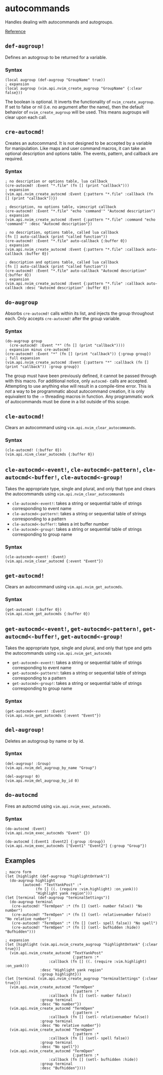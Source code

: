 # autocommands
Handles dealing with autocommands and autogroups.


[Reference](../reference/fnl/nvim-anisole/macros/autocmds.md)

## `def-augroup!`
Defines an autogroup to be returned for a variable.

### Syntax
```fennel
(local augroup (def-augroup "GroupName" true))
; expansion
(local augroup (vim.api.nvim_create_augroup "GroupName" {:clear false}))
```
The boolean is optional. It inverts the functionality of `nvim_create_augroup`. If set to false or nil (i.e. no argument after the name), then the default behavior of `nvim_create_augroup` will be used. This means augroups will clear upon each call.

## `cre-autocmd!`
Creates an autocommand. It is not designed to be accepted by a variable for manipulation. Like maps and user command macros, it can take an optional description and options table. The events, pattern, and callback are required.

### Syntax
```fennel
; no description or options table, lua callback
(cre-autocmd! :Event "*.file" (fn [] (print "callback")))
; expansion
(vim.api.nvim_create_autocmd :Event {:pattern "*.file" :callback (fn [] (print "callback"))})

; description, no options table, vimscript callback
(cre-autocmd! :Event "*.file" "echo 'command'" "Autocmd description")
; expansion
(vim.api.nvim_create_autocmd :Event {:pattern "*.file" :command "echo 'command'" :desc "Autocmd description"})

; no description, options table, called lua callback
(fn [] auto-callback (print "called function"))
(cre-autocmd! :Event "*.file" auto-callback {:buffer 0})
; expansion
(vim.api.nvim_create_autocmd :Event {:pattern "*.file" :callback auto-callback :buffer 0})

; description and options table, called lua callback
(fn [] auto-callback (print "called function"))
(cre-autocmd! :Event "*.file" auto-callback "Autocmd description" {:buffer 0})
; expansion
(vim.api.nvim_create_autocmd :Event {:pattern "*.file" :callback auto-callback :desc "Autocmd description" :buffer 0})
```

## `do-augroup`
Absorbs `cre-autocmd!` calls within its list, and injects the group throughout each. Only accepts `cre-autocmd!` after the group variable.

### Syntax
```fennel
(do-augroup group
  (cre-autocmd! :Event "*" (fn [] (print "callback"))))
; expansion minus cre-autocmd!
(cre-autocmd! :Event "*" (fn [] (print "callback")) {:group group})
; full expansion
(vim.api.nvim_create_autocmd :Event {:pattern "*" :callback (fn [] (print "callback")) :group group})
```

The group must have been previously defined, it cannot be passed through with this macro. For additional notice, only `autocmd-` calls are accepted. Attempting to use anything else will result in a compile-time error. This is *not* a way to be programmatic about autocommand creation, it is only equivalent to the `->` threading macros in function. Any programmatic work of autocommands must be done in a list outside of this scope.

## `cle-autocmd!`
Clears an autocommand using `vim.api.nvim_clear_autocommands`.

### Syntax
```fennel
(cle-autocmd! (:buffer 0})
(vim.api.nivm_clear_autocmds {:buffer 0})
```

## `cle-autocmd<-event!`, `cle-autocmd<-pattern!`, `cle-autocmd<-buffer!`, `cle-autocmd<-group!`
Takes the appropriate type, single and plural, and only that type and clears the autocommands using `vim.api.nvim_clear_autocommands`

- `cle-autocmd<-event!`: takes a string or sequential table of strings corresponding to event name
- `cle-autocmd<-pattern!`: takes a string or sequential table of strings corresponding to a pattern
- `cle-autocmd<-buffer!`: takes a int buffer number
- `cle-autocmd<-group!`: takes a string or sequential table of strings corresponding to group name

### Syntax
```fennel
(cle-autocmd<-event! :Event)
(vim.api.nvim_clear_autocmd {:event "Event"})
```

## `get-autocmd!`
Clears an autocommand using `vim.api.nvim_get_autocmds`.

### Syntax
```fennel
(get-autocmd! (:buffer 0})
(vim.api.nivm_get_autocmds {:buffer 0})
```

## `get-autocmd<-event!`, `get-autocmd<-pattern!`, `get-autocmd<-buffer!`, `get-autocmd<-group!`
Takes the appropriate type, single and plural, and only that type and gets the autocommands using `vim.api.nvim_get_autocmds`

- `get-autocmd<-event!`: takes a string or sequential table of strings corresponding to event name
- `get-autocmd<-pattern!`: takes a string or sequential table of strings corresponding to a pattern
- `get-autocmd<-group!`: takes a string or sequential table of strings corresponding to group name

### Syntax
```fennel
(get-autocmd<-event! :Event)
(vim.api.nvim_get_autocmds {:event "Event"})
```

## `del-augroup!`
Deletes an autogroup by name or by id.

### Syntax
```fennel
(del-augroup! :Group)
(vim.api.nvim_del_augroup_by_name "Group")

(del-augroup! 0)
(vim.api.nvim_del_augroup_by_id 0)
```

## `do-autocmd`
Fires an autocmd using `vim.api.nvim_exec_autocmds`.

### Syntax
```fennel
(do-autocmd :Event)
(vim.api.nvim_exec_autocmds "Event" {})

(do-autocmd [:Event1 :Event2] {:group :Group})
(vim.api.nvim_exec_autocmds ["Event1" "Event2"] {:group "Group"})
```

## Examples
```fennel
; macro form
(let [highlight (def-augroup "highlightOnYank")]
  (do-augroup highlight
        (autocmd- "TextYankPost" :* 
              (fn [] ((. (require :vim.highlight) :on_yank)))
              "Highlight yank region")))
(let [terminal (def-augroup "terminalSettings")]
  (do-augroup terminal
   (cre-autocmd! "TermOpen" :* (fn [] (setl- number false)) "No number")
   (cre-autocmd! "TermOpen" :* (fn [] (setl- relativenumber false)) "No relative number")
   (cre-autocmd! "TermOpen" :* (fn [] (setl- spell false)) "No spell")
   (cre-autocmd! "TermOpen" :* (fn [] (setl- bufhidden :hide)) "Bufhidden")))

; expansion
(let [highlight (vim.api.nvim_create_augroup "highlightOnYank" {:clear true})]
  (vim.api.nvim_create_autocmd "TextYankPost"
                               {:pattern :*
			        :callback (fn [] ((. (require :vim.highlight) :on_yank)))
				:desc "Highlight yank region"
				:group highlight}))
(let [terminal (vim.api.nvim_create_augroup "terminalSettings" {:clear true})]
  (vim.api.nvim_create_autocmd "TermOpen" 
                               {:pattern :* 
			        :callback (fn [] (setl- number false))
				:group terminal
				:desc "No number"})
  (vim.api.nvim_create_autocmd "TermOpen" 
                               {:pattern :* 
			        :callback (fn [] (setl- relativenumber false)) 
				:group terminal
				:desc "No relative number"})
  (vim.api.nvim_create_autocmd "TermOpen" 
                               {:pattern :* 
			        :callback (fn [] (setl- spell false)) 
				:group terminal
				:desc "No spell"})
  (vim.api.nvim_create_autocmd "TermOpen" 
                               {:pattern :* 
			        :callback (fn [] (setl- bufhidden :hide)) 
				:group terminal
				:desc "Bufhidden"})))
```
